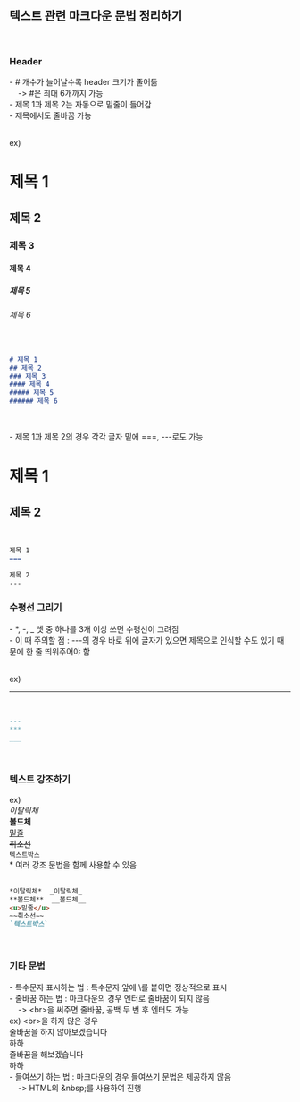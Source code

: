 ## 텍스트 관련 마크다운 문법 정리하기  
<br>

### **Header** 
\- # 개수가 늘어날수록 header 크기가 줄어듦 <br>
&nbsp;&nbsp;&nbsp;&nbsp;-> #은 최대 6개까지 가능 <br> 
\- 제목 1과 제목 2는 자동으로 밑줄이 들어감 <br>
\- 제목에서도 줄바꿈 가능 <br>
<br>

ex)
# 제목 1
## 제목 2
### 제목 3
#### 제목 4
##### 제목 5
###### 제목 6
<br>

``` markdown
# 제목 1
## 제목 2
### 제목 3
#### 제목 4
##### 제목 5
###### 제목 6
```
<br>

\- 제목 1과 제목 2의 경우 각각 글자 밑에 ===, ---로도 가능 <br>

제목 1
===

제목 2
---
<br>

``` markdown
제목 1
===

제목 2
---
```

### **수평선 그리기**
\- *, -, _ 셋 중 하나를 3개 이상 쓰면 수평선이 그려짐 <br>
\- 이 때 주의할 점 : ---의 경우 바로 위에 글자가 있으면 제목으로 인식할 수도 있기 때문에 한 줄 띄워주어야 함 <br>
<br>

ex)

---
<br>

``` markdown
---
***
___
```
<br>

### **텍스트 강조하기**
ex) <br>
*이탈릭체* <br>
**볼드체** <br>
<u>밑줄</u> <br>
~~취소선~~ <br>
`텍스트박스` <br>
\* 여러 강조 문법을 함께 사용할 수 있음 <br>
<br>

``` markdown
*이탈릭체*  _이탈릭체_
**볼드체**  __볼드체__
<u>밑줄</u>
~~취소선~~
`텍스트박스`
```
<br>

### **기타 문법**
\- 특수문자 표시하는 법 : 특수문자 앞에 \\를 붙이면 정상적으로 표시 <br>
\- 줄바꿈 하는 법 : 마크다운의 경우 엔터로 줄바꿈이 되지 않음 <br> 
&nbsp;&nbsp;&nbsp;&nbsp;-> \<br>을 써주면 줄바꿈, 공백 두 번 후 엔터도 가능 <br>
ex) \<br>을 하지 않은 경우 <br>
줄바꿈을 하지 않아보겠습니다   
하하 <br>
줄바꿈을 해보겠습니다 <br> 
하하<br>
\- 들여쓰기 하는 법 : 마크다운의 경우 들여쓰기 문법은 제공하지 않음 <br>
&nbsp;&nbsp;&nbsp;&nbsp;-> HTML의 \&nbsp;를 사용하여 진행